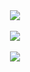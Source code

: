 <div align="center">
  <img align="center" src="https://visitor-badge.glitch.me/badge?page_id=Chepa14"> <br/><br/>
  <a href="https://github.com/Chepa14">
      <img align="center" src="https://github-readme-stats.vercel.app/api?username=Chepa14&count_private=true&show_icons=true&theme=dark&hide=issues,contribs" />
  </a></br><br/>
  <a href="https://github.com/Chepa14">
      <img align="center" src="https://github-readme-stats.vercel.app/api/top-langs/?username=Chepa14&layout=compact&theme=dark" />
  </a></br>
</div>

